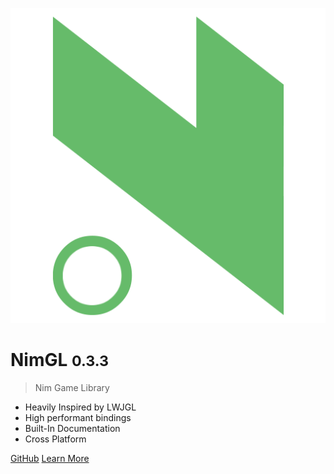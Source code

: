 ![logo](media/logo.png ':size=128x128')

# NimGL <small>0.3.3</small>

> Nim Game Library

- Heavily Inspired by LWJGL
- High performant bindings
- Built-In Documentation
- Cross Platform

[GitHub](https://github.com/lmariscal/nimgl/)
[Learn More](home.md)
